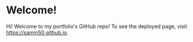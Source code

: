 # Welcome!
Hi! Welcome to my portfolio's GitHub repo! To see the deployed page, visit https://samin50.github.io.